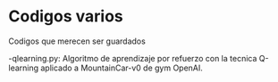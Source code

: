 # Codigos varios
 Codigos que merecen ser guardados

-qlearning.py: Algoritmo de aprendizaje por refuerzo con la tecnica Q-learning aplicado a MountainCar-v0 de gym OpenAI.
